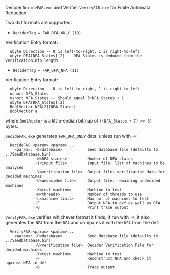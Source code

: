 Decider `DecideFAR.exe` and Verifier `VerifyFAR.exe` for Finite Automata Reduction.

Two dvf formats are supported:

- `DeciderTag = FAR_DFA_ONLY (10)`

Verification Entry format:
```
  ubyte Direction -- 0 is left-to-right, 1 is right-to-left
  ubyte DFA[DFA_States][2] -- DFA_States is deduced from the VerificationInfo length
```

- `DeciderTag = FAR_DFA_NFA (11)`

Verification Entry format:
```
  ubyte Direction -- 0 is left-to-right, 1 is right-to-left
  ushort DFA_States
  ushort NFA_States -- Should equal 5*DFA_States + 1
  ubyte DFA[DFA_States][2]
  BoolVector NFA[2][NFA_States]
  BoolVector a
```
where `BoolVector` is a little-endian bitmap of `((NFA_States + 7) >> 3)` bytes.

`DecideFAR.exe` generates `FAR_DFA_ONLY` data, unless run with `-F`:
```
  DecideFAR <param> <param>...
    <param>: -D<database>           Seed database file (defaults to ../SeedDatabase.bin)
             -N<DFA-states>         Number of DFA states
             -I<input file>         Input file: list of machines to be analysed
             -V<verification file>  Output file: verification data for decided machines
             -U<undecided file>     Output file: remaining undecided machines
             -X<test machine>       Machine to test
             -M<threads>            Number of threads to use
             -L<machine limit>      Max no. of machines to test
             -F                     Output NFA to dvf as well as DFA
             -O                     Print trace output
```
`VerifyFAR.exe` verifies whichever format it finds; if run with `-F`, it also generates the `NFA` from the `DFA` and compares it with the `DFA` from the dvf:
```
  VerifyFAR <param> <param>...
    <param>: -D<database>           Seed database file (defaults to ../SeedDatabase.bin)
             -V<verification file>  Decider Verification File for decided machines
             -X<test machine>       Machine to test
             -F                     Reconstruct NFA and check it against NFA in dvf
             -O                     Trace output
```
